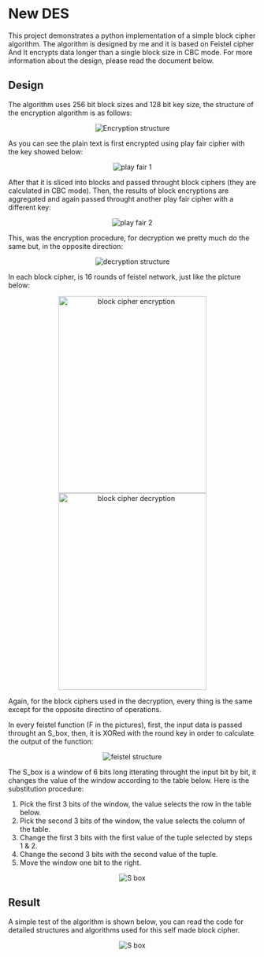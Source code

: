 # New DES
This project demonstrates a python implementation of a simple block cipher algorithm. The algorithm is designed by me and it is based on Feistel cipher And It encrypts data longer than a single block size in CBC mode. For more information about the design, please read the document below.

## Design
The algorithm uses 256 bit block sizes and 128 bit key size, the structure of the encryption algorithm is as follows:

<p align="center">
  <img src="images/Encryption.drawio.png" alt="Encryption structure">
</p>

As you can see the plain text is first encrypted using play fair cipher with the key showed below:

<p align="center">
  <img src="images/play_fair_1.png" alt="play fair 1">
</p>

After that it is sliced into blocks and passed throught block ciphers (they are calculated in CBC mode). Then, the results of block encryptions are aggregated and again passed throught another play fair cipher with a different key:

<p align="center">
  <img src="images/play_fair_1.png" alt="play fair 2">
</p>

This, was the encryption procedure, for decryption we pretty much do the same but, in the opposite direction:

<p align="center">
  <img src="images/Decryption.jpg" alt="decryption structure">
</p>

In each block cipher, is 16 rounds of feistel network, just like the picture below:

<p align="center">
  <img src="images/Encryption_block.drawio (1).png" alt="block cipher encryption" width="300" height="400">
  <img src="images/Decryption_blcok.jpg" alt="block cipher decryption" width="300" height="400">
</p>

Again, for the block ciphers used in the decryption, every thing is the same except for the opposite directino of operations.

In every feistel function (F in the pictures), first, the input data is passed throught an S_box, then, it is XORed with the round key in order to calculate the output of the function:

<p align="center">
  <img src="images/feistel.drawio (2).png" alt="feistel structure">
</p>

The S_box is a window of 6 bits long itterating throught the input bit by bit, it changes the value of the window according to the table below. Here is the substitution procedure:

  1. Pick the first 3 bits of the window, the value selects the row in the table below.
  2. Pick the second 3 bits of the window, the value selects the column of the table.
  3. Change the first 3 bits with the first value of the tuple selected by steps 1 & 2.
  4. Change the second 3 bits with the second value of the tuple.
  5. Move the window one bit to the right.

<p align="center">
  <img src="images/S_box.drawio.png" alt="S box">
</p>

## Result
A simple test of the algorithm is shown below, you can read the code for detailed structures and algorithms used for this self made block cipher.

<p align="center">
  <img src="images/Result.png" alt="S box">
</p>
